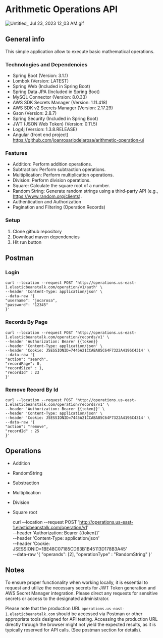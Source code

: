 # Arithmetic Operations API
![Untitled_ Jul 23, 2023 12_03 AM.gif](..%2FUntitled_%20Jul%2023%2C%202023%2012_03%20AM.gif)
## General info
This simple application allow to execute basic mathematical operations.


### Technologies and Dependencies

- Spring Boot (Version: 3.1.1)
- Lombok (Version: LATEST)
- Spring Web (Included in Spring Boot)
- Spring Data JPA (Included in Spring Boot)
- MySQL Connector (Version: 8.0.33)
- AWS SDK Secrets Manager (Version: 1.11.418)
- AWS SDK v2 Secrets Manager (Version: 2.17.29)
- Gson (Version: 2.8.7)
- Spring Security (Included in Spring Boot)
- JWT (JSON Web Token) (Version: 0.11.5)
- Log4j (Version: 1.3.8.RELEASE)
- Angular (front end project) https://github.com/joanrosariodelarosa/arithmetic-operation-ui


### Features

- Addition: Perform addition operations.
- Subtraction: Perform subtraction operations.
- Multiplication: Perform multiplication operations.
- Division: Perform division operations.
- Square: Calculate the square root of a number.
- Random String: Generate random strings using a third-party API (e.g., https://www.random.org/clients).
- Authentication and Authorization
- Pagination and Filtering (Operation Records)


### Setup
1. Clone github repository <br />
2. Download maven dependencies <br />
3. Hit run button <br />



## Postman

### Login 

    curl --location --request POST 'http://operations.us-east-1.elasticbeanstalk.com/operation/v1/auth' \
    --header 'Content-Type: application/json' \
    --data-raw '{
    "username": "jocarosa",
    "password": "12345"
    }'
### Records By Page
    curl --location --request POST 'http://operations.us-east-1.elasticbeanstalk.com/operation/records/v1' \
    --header 'Authorization: Bearer {{token}}  
    --header 'Content-Type: application/json' \
    --header 'Cookie: JSESSIONID=7445A21CCABA85C64F7322A4196C4314' \
    --data-raw '{
    "action": "search",
    "recordPage": 0,
    "recordSize" : 1,
    "recordId" : 23
    }'

### Remove Record By Id

    curl --location --request POST 'http://operations.us-east-1.elasticbeanstalk.com/operation/records/v1' \
    --header 'Authorization: Bearer {{token}}' \
    --header 'Content-Type: application/json' \
    --header 'Cookie: JSESSIONID=7445A21CCABA85C64F7322A4196C4314' \
    --data-raw '{
    "action": "remove",
    "recordId" : 25
    }'


## Operations

  * Addition
  * RandomString
  * Substraction
  * Multiplication
  * Division
  * Square root


    curl --location --request POST 'http://operations.us-east-1.elasticbeanstalk.com/operation/v1' \
     --header 'Authorization: Bearer {{token}}' \
    --header 'Content-Type: application/json' \
    --header 'Cookie: JSESSIONID=1BE48C07185CD63B1B45113D178B3A45' \
    --data-raw '{
    "operands": [2],
    "operationType" : "RandomString"
    }'

## Notes

To ensure proper functionality when working locally, it is essential to request and utilize the necessary secrets for JWT Token generation and AWS Secret Manager integration. Please direct any requests for sensitive secrets or access to the designated administrator.

Please note that the production URL `operations.us-east-1.elasticbeanstalk.com` should be accessed via Postman or other appropriate tools designed for API testing. Accessing the production URL directly through the browser might not yield the expected results, as it is typically reserved for API calls.
(See postman section for details).